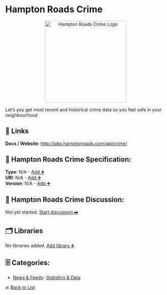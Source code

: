 # Hampton Roads Crime
<p align="center">
    <img width="256" src="https://raw.githubusercontent.com/apis-list/apis-list/main/apis/hampton-roads-crime/logo_256x256.png" alt="Hampton Roads Crime Logo"/>
</p>
Let’s you get most recent and historical crime data so you feel safe in your neighbourhood

##  🔗 Links
**Docs / Website**: http://labs.hamptonroads.com/api/crime/

## 🧬 Hampton Roads Crime Specification:
**Type**: N/A - [Add ➕](https://github.com/apis-list/apis-list/edit/main/apis.yaml#9299)  
**URI**: N/A - [Add ➕](https://github.com/apis-list/apis-list/edit/main/apis.yaml#9299)  
**Version**: N/A - [Add ➕](https://github.com/apis-list/apis-list/edit/main/apis.yaml#9299)

## 💬 Hampton Roads Crime Discussion:
Not yet started. [Start discussion ➡️](https://github.com/apis-list/apis-list/discussions/new)

## 🗂️ Libraries

No libraries added. [Add library ➕](https://github.com/apis-list/apis-list/edit/main/apis.yaml#9299)    


## 🗄️ Categories:
- [News & Feeds](https://github.com/apis-list/apis-list#news--feeds-)- [Statistics & Data](https://github.com/apis-list/apis-list#statistics--data-)

🔙  [Back to List](https://github.com/apis-list/apis-list)
